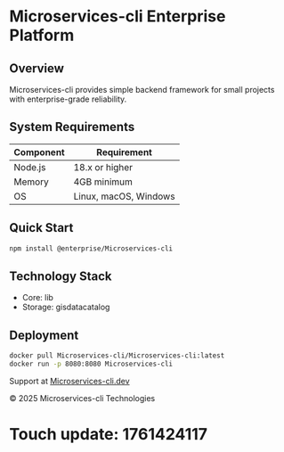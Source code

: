 # Microservices-cli Enterprise Platform

## Overview

Microservices-cli provides simple backend framework for small projects with enterprise-grade reliability.

## System Requirements

| Component | Requirement |
|-----------|-------------|
| Node.js | 18.x or higher |
| Memory | 4GB minimum |
| OS | Linux, macOS, Windows |

## Quick Start

```bash
npm install @enterprise/Microservices-cli
```

## Technology Stack

- Core: lib
- Storage: gisdatacatalog

## Deployment

```bash
docker pull Microservices-cli/Microservices-cli:latest
docker run -p 8080:8080 Microservices-cli
```

Support at [Microservices-cli.dev](https://Microservices-cli.dev)

© 2025 Microservices-cli Technologies

# Touch update: 1761424117
